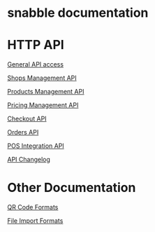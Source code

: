 snabble documentation
=======================

HTTP API
========

[General API access](api_general.md)

[Shops Management API](api_shops.md)

[Products Management API](api_products.md)

[Pricing Management API](api_pricing.md)

[Checkout API](api_checkout.md)

[Orders API](api_orders.md)

[POS Integration API](api_pos_integration.md)

[API Changelog](API_CHANGELOG.md)

Other Documentation
====================

[QR Code Formats](QR_code_formats.md)

[File Import Formats](file_import_formats.md)

